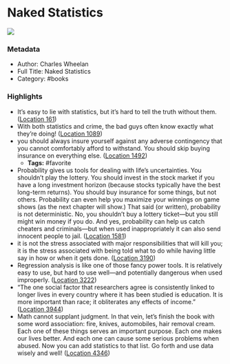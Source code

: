 # Naked Statistics

![](https://images-na.ssl-images-amazon.com/images/I/41I71uJ28cL._SL200_.jpg)

### Metadata

- Author: Charles Wheelan
- Full Title: Naked Statistics
- Category: #books

### Highlights

- It’s easy to lie with statistics, but it’s hard to tell the truth without them. ([Location 161](https://readwise.io/to_kindle?action=open&asin=B007Q6XLF2&location=161))
- With both statistics and crime, the bad guys often know exactly what they’re doing! ([Location 1089](https://readwise.io/to_kindle?action=open&asin=B007Q6XLF2&location=1089))
- you should always insure yourself against any adverse contingency that you cannot comfortably afford to withstand. You should skip buying insurance on everything else. ([Location 1492](https://readwise.io/to_kindle?action=open&asin=B007Q6XLF2&location=1492))
    - **Tags:** #favorite
- Probability gives us tools for dealing with life’s uncertainties. You shouldn’t play the lottery. You should invest in the stock market if you have a long investment horizon (because stocks typically have the best long-term returns). You should buy insurance for some things, but not others. Probability can even help you maximize your winnings on game shows (as the next chapter will show.) That said (or written), probability is not deterministic. No, you shouldn’t buy a lottery ticket—but you still might win money if you do. And yes, probability can help us catch cheaters and criminals—but when used inappropriately it can also send innocent people to jail. ([Location 1581](https://readwise.io/to_kindle?action=open&asin=B007Q6XLF2&location=1581))
- it is not the stress associated with major responsibilities that will kill you; it is the stress associated with being told what to do while having little say in how or when it gets done. ([Location 3190](https://readwise.io/to_kindle?action=open&asin=B007Q6XLF2&location=3190))
- Regression analysis is like one of those fancy power tools. It is relatively easy to use, but hard to use well—and potentially dangerous when used improperly. ([Location 3222](https://readwise.io/to_kindle?action=open&asin=B007Q6XLF2&location=3222))
- “The one social factor that researchers agree is consistently linked to longer lives in every country where it has been studied is education. It is more important than race; it obliterates any effects of income.” ([Location 3944](https://readwise.io/to_kindle?action=open&asin=B007Q6XLF2&location=3944))
- Math cannot supplant judgment. In that vein, let’s finish the book with some word association: fire, knives, automobiles, hair removal cream. Each one of these things serves an important purpose. Each one makes our lives better. And each one can cause some serious problems when abused. Now you can add statistics to that list. Go forth and use data wisely and well! ([Location 4346](https://readwise.io/to_kindle?action=open&asin=B007Q6XLF2&location=4346))
